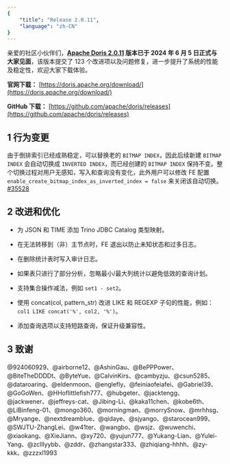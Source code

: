 ```yaml
---
{
    "title": "Release 2.0.11",
    "language": "zh-CN"
}
---
```


<!--
Licensed to the Apache Software Foundation (ASF) under one
or more contributor license agreements.  See the NOTICE file
distributed with this work for additional information
regarding copyright ownership.  The ASF licenses this file
to you under the Apache License, Version 2.0 (the
"License"); you may not use this file except in compliance
with the License.  You may obtain a copy of the License at

  http://www.apache.org/licenses/LICENSE-2.0

Unless required by applicable law or agreed to in writing,
software distributed under the License is distributed on an
"AS IS" BASIS, WITHOUT WARRANTIES OR CONDITIONS OF ANY
KIND, either express or implied.  See the License for the
specific language governing permissions and limitations
under the License.
-->

亲爱的社区小伙伴们，**[Apache Doris 2.0.11](https://doris.apache.org/download/) 版本已于 2024 年 6 月 5 日正式与大家见面**，该版本提交了 123 个改进项以及问题修复，进一步提升了系统的性能及稳定性，欢迎大家下载体验。

**官网下载：** [https://doris.apache.org/download/](https://doris.apache.org/download/)

**GitHub 下载：** [https://github.com/apache/doris/releases](https://github.com/apache/doris/releases)



## 1 行为变更

由于倒排索引已经成熟稳定，可以替换老的 `BITMAP INDEX`，因此后续新建 `BITMAP INDEX` 会自动切换成 `INVERTED INDEX`，而已经创建的 `BITMAP INDEX` 保持不变。整个切换过程对用户无感知，写入和查询没有变化，此外用户可以修改 FE 配置 `enable_create_bitmap_index_as_inverted_index = false` 来关闭该自动切换。[#35528](https://github.com/apache/doris/pull/35528)



## 2 改进和优化

- 为 JSON 和 TIME 添加 Trino JDBC Catalog 类型映射。

- 在无法转移到（非）主节点时，FE 退出以防止未知状态和过多日志。

- 在删除统计表时写入审计日志。

- 如果表只进行了部分分析，忽略最小/最大列统计以避免低效的查询计划。

- 支持集合操作减法，例如 `set1 - set2`。

- 使用 concat(col, pattern_str) 改进 LIKE 和 REGEXP 子句的性能，例如：`col1 LIKE concat('%', col2, '%')`。

- 添加查询选项以支持短路查询，保证升级兼容性。



## 3 致谢 

@924060929、@airborne12、@AshinGau、@BePPPower、@BiteTheDDDDt、@ByteYue、@CalvinKirs、@cambyzju、@csun5285、@dataroaring、@eldenmoon、@englefly、@feiniaofeiafei、@Gabriel39、@GoGoWen、@HHoflittlefish777、@hubgeter、@jacktengg、@jackwener、@jeffreys-cat、@Jibing-Li、@kaka11chen、@kobe6th、@LiBinfeng-01、@mongo360、@morningman、@morrySnow、@mrhhsg、@Mryange、@nextdreamblue、@qidaye、@sjyango、@starocean999、@SWJTU-ZhangLei、@w41ter、@wangbo、@wsjz、@wuwenchi、@xiaokang、@XieJiann、@xy720、@yujun777、@Yukang-Lian、@Yulei-Yang、@zclllyybb、@zddr、@zhangstar333、@zhiqiang-hhhh、@zy-kkk、@zzzxl1993